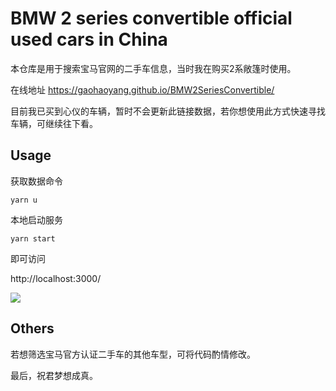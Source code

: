 # BMW 2 series convertible official used cars in China

本仓库是用于搜索宝马官网的二手车信息，当时我在购买2系敞篷时使用。

在线地址 https://gaohaoyang.github.io/BMW2SeriesConvertible/

目前我已买到心仪的车辆，暂时不会更新此链接数据，若你想使用此方式快速寻找车辆，可继续往下看。

## Usage

获取数据命令

```
yarn u
```

本地启动服务

```
yarn start
```

即可访问

http://localhost:3000/

![](https://gw.alicdn.com/tfs/TB1fDLxDW61gK0jSZFlXXXDKFXa-2880-1506.png)

## Others

若想筛选宝马官方认证二手车的其他车型，可将代码酌情修改。

最后，祝君梦想成真。
